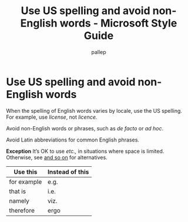 ﻿---
title: Use US spelling and avoid non-English words - Microsoft Style Guide
author: pallep
ms.author: pallep
ms.date: 1/19/2018
ms.topic: article
ms.prod: non-product-specific
---

# Use US spelling and avoid non-English words

When the spelling of English words varies by locale, use the US spelling. For example, use *license*, not *licence.*

Avoid non-English words or phrases, such as *de facto* or *ad hoc*. 

Avoid Latin abbreviations for common English phrases. 

**Exception** It’s OK to use *etc.,* in situations where space is limited. Otherwise, see [and so on](/style-guide/a-z-word-list-term-collections/a/and-so-on) for alternatives.

**Use this**|**Instead of this**
--|--
for example|e.g.
that is|i.e.
namely|viz.
therefore|ergo
